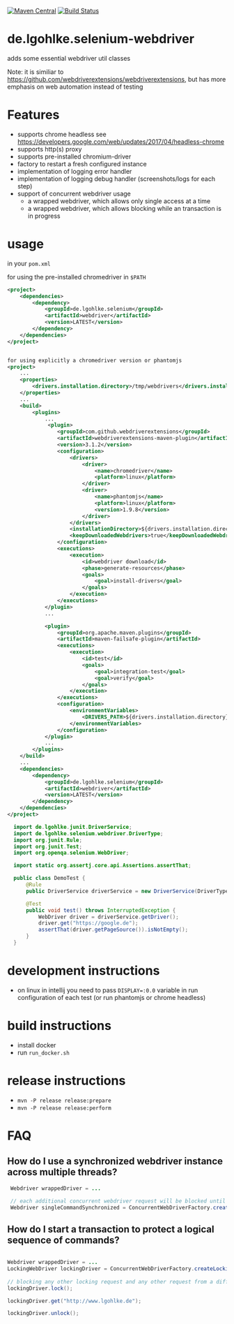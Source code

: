 [![Maven Central](https://maven-badges.herokuapp.com/maven-central/de.lgohlke.selenium/webdriver/badge.svg?style=flat-square)](https://search.maven.org/#search%7Cga%7C1%7Cg%3Ade.lgohlke.selenium)
[![Build Status](https://travis-ci.org/lkwg82/de.lgohlke.selenium-webdriver.png)](https://travis-ci.org/lkwg82/de.lgohlke.selenium-webdriver)

# de.lgohlke.selenium-webdriver
adds some essential webdriver util classes

Note: it is similiar to https://github.com/webdriverextensions/webdriverextensions, but has more emphasis on web automation instead of testing

# Features

- supports chrome headless see https://developers.google.com/web/updates/2017/04/headless-chrome
- supports http(s) proxy
- supports pre-installed chromium-driver
- factory to restart a fresh configured instance
- implementation of logging error handler
- implementation of logging debug handler (screenshots/logs for each step)
- support of concurrent webdriver usage
  - a wrapped webdriver, which allows only single access at a time
  - a wrapped webdriver, which allows blocking while  an transaction is in progress


# usage

in your `pom.xml`

for using the pre-installed chromedriver in `$PATH`
```xml
<project>
    <dependencies>
        <dependency>
            <groupId>de.lgohlke.selenium</groupId>
            <artifactId>webdriver</artifactId>
            <version>LATEST</version>
        </dependency>
    </dependencies>
</project>


for using explicitly a chromedriver version or phantomjs
<project>
    ...
    <properties>
        <drivers.installation.directory>/tmp/webdrivers</drivers.installation.directory>
    </properties>
    ...
    <build>
        <plugins>
            ...
             <plugin>
                <groupId>com.github.webdriverextensions</groupId>
                <artifactId>webdriverextensions-maven-plugin</artifactId>
                <version>3.1.2</version>
                <configuration>
                    <drivers>
                        <driver>
                            <name>chromedriver</name>
                            <platform>linux</platform>
                        </driver>
                        <driver>
                            <name>phantomjs</name>
                            <platform>linux</platform>
                            <version>1.9.8</version>
                        </driver>
                    </drivers>
                    <installationDirectory>${drivers.installation.directory}</installationDirectory>
                    <keepDownloadedWebdrivers>true</keepDownloadedWebdrivers>
                </configuration>
                <executions>
                    <execution>
                        <id>webdriver download</id>
                        <phase>generate-resources</phase>
                        <goals>
                            <goal>install-drivers</goal>
                        </goals>
                    </execution>
                </executions>
            </plugin>
            ...

            <plugin>
                <groupId>org.apache.maven.plugins</groupId>
                <artifactId>maven-failsafe-plugin</artifactId>
                <executions>
                    <execution>
                        <id>test</id>
                        <goals>
                            <goal>integration-test</goal>
                            <goal>verify</goal>
                        </goals>
                    </execution>
                </executions>
                <configuration>
                    <environmentVariables>
                        <DRIVERS_PATH>${drivers.installation.directory}</DRIVERS_PATH>
                    </environmentVariables>
                </configuration>
            </plugin>
            ...
        </plugins>
    </build>
    ...
    <dependencies>
        <dependency>
            <groupId>de.lgohlke.selenium</groupId>
            <artifactId>webdriver</artifactId>
            <version>LATEST</version>
        </dependency>
    </dependencies>
</project>

```


```java
  import de.lgohlke.junit.DriverService;
  import de.lgohlke.selenium.webdriver.DriverType;
  import org.junit.Rule;
  import org.junit.Test;
  import org.openqa.selenium.WebDriver;

  import static org.assertj.core.api.Assertions.assertThat;

  public class DemoTest {
      @Rule
      public DriverService driverService = new DriverService(DriverType.CHROME_HEADLESS);

      @Test
      public void test() throws InterruptedException {
          WebDriver driver = driverService.getDriver();
          driver.get("https://google.de");
          assertThat(driver.getPageSource()).isNotEmpty();
      }
  }
```
# development instructions
- on linux in intellij you need to pass `DISPLAY=:0.0` variable in run configuration of each test (or run phantomjs or chrome headless)

# build instructions

- install docker
- run `run_docker.sh`

# release instructions

- `mvn -P release release:prepare`
- `mvn -P release release:perform`

# FAQ

## How do I use a synchronized webdriver instance across multiple threads?

```java
 Webdriver wrappedDriver = ...

 // each additional concurrent webdriver request will be blocked until completion of the first
 Webdriver singleCommandSynchronized = ConcurrentWebDriverFactory.createSyncronized(wrappedDriver)
```

## How do I start a transaction to protect a logical sequence of commands?

```java

Webdriver wrappedDriver = ...
LockingWebDriver lockingDriver = ConcurrentWebDriverFactory.createLocking(wrappedDriver);
         
// blocking any other locking request and any other request from a different thread
lockingDriver.lock();

lockingDriver.get("http://www.lgohlke.de");

lockingDriver.unlock();
```
